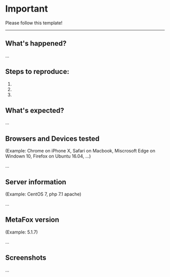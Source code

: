 # Important

Please follow this template!

----------------------------------------

## What's happened?
...

## Steps to reproduce:
1. 
2. 
3. 

## What's expected?
...

## Browsers and Devices tested
(Example: Chrome on iPhone X, Safari on Macbook, Miscrosoft Edge on Windown 10, Firefox on Ubuntu 16.04, ...)

...

## Server information
(Example: CentOS 7, php 7.1 apache)

...

## MetaFox version
(Example: 5.1.7)

...

## Screenshots
...
